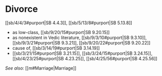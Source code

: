 # Divorce

[[sb/4/4/3#purport|SB 4.4.3]], [[sb/5/13/8#purport|SB 5.13.8]]

* as low-class, [[sb/9/20/15#purport|SB 9.20.15]]
* as nonexistent in Vedic literature, [[sb/9/3/10#purport|SB 9.3.10]], [[sb/9/3/21#purport|SB 9.3.21]], [[sb/9/20/22#purport|SB 9.20.22]]
* cause of, [[sb/3/14/19#purport|SB 3.14.19]]
*  [[sb/3/21/15#purport|SB 3.21.15]], [[sb/3/24/15#purport|SB 3.24.15]], [[sb/4/23/25#purport|SB 4.23.25]], [[sb/4/25/56#purport|SB 4.25.56]]

*See also:* [[m#Marriage|Marriage]]
